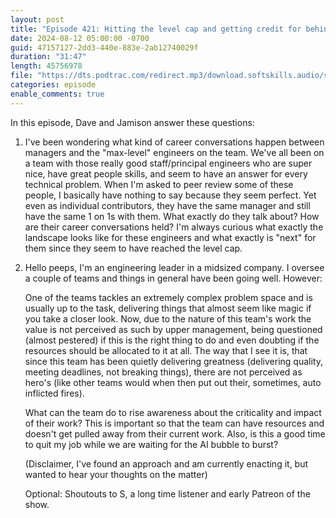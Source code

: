 ```yaml
---
layout: post
title: "Episode 421: Hitting the level cap and getting credit for behind-the-scenes work"
date: 2024-08-12 05:00:00 -0700
guid: 47157127-2dd3-440e-883e-2ab12740029f
duration: "31:47"
length: 45756978
file: "https://dts.podtrac.com/redirect.mp3/download.softskills.audio/sse-421.mp3"
categories: episode
enable_comments: true
---
```


In this episode, Dave and Jamison answer these questions:

1. I've been wondering what kind of career conversations happen between managers and the "max-level" engineers on the team. We've all been on a team with those really good staff/principal engineers who are super nice, have great people skills, and seem to have an answer for every technical problem. When I'm asked to peer review some of these people, I basically have nothing to say because they seem perfect. Yet even as individual contributors, they have the same manager and still have the same 1 on 1s with them. What exactly do they talk about? How are their career conversations held? I'm always curious what exactly the landscape looks like for these engineers and what exactly is "next" for them since they seem to have reached the level cap.

2. Hello peeps, I'm an engineering leader in a midsized company. I oversee a couple of teams and things in general have been going well. However:
   
   One of the teams tackles an extremely complex problem space and is usually up to the task, delivering things that almost seem like magic if you take a closer look. Now, due to the nature of this team's work the value is not perceived as such by upper management, being questioned (almost pestered) if this is the right thing to do and even doubting if the resources should be allocated to it at all. The way that I see it is, that since this team has been quietly delivering greatness (delivering quality, meeting deadlines, not breaking things), there are not perceived as hero's (like other teams would when then put out their, sometimes, auto inflicted fires).
   
   What can the team do to rise awareness about the criticality and impact of their work? This is important so that the team can have resources and doesn't get pulled away from their current work. Also, is this a good time to quit my job while we are waiting for the AI bubble to burst?
   
   (Disclaimer, I've found an approach and am currently enacting it, but wanted to hear your thoughts on the matter)
   
   Optional: Shoutouts to S, a long time listener and early Patreon of the show.

